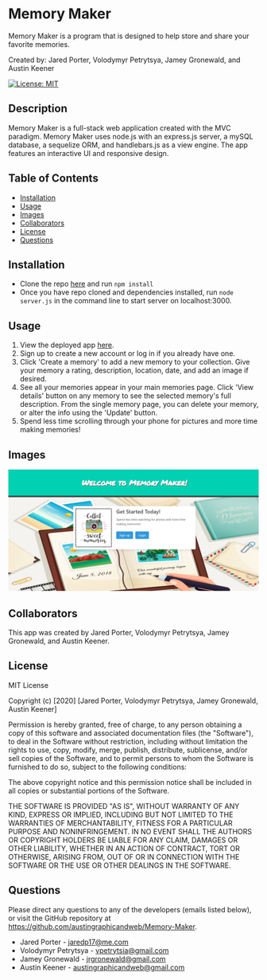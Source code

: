 
# Memory Maker
Memory Maker is a program that is designed to help store and share your favorite memories.

Created by: Jared Porter, Volodymyr Petrytsya, Jamey Gronewald, and Austin Keener

[![License: MIT](https://img.shields.io/badge/License-MIT-yellow.svg)](https://opensource.org/licenses/MIT)
  
## Description
Memory Maker is a full-stack web application created with the MVC paradigm. Memory Maker uses node.js with an express.js server, a mySQL database, a sequelize ORM, and handlebars.js as a view engine. The app features an interactive UI and responsive design. 

## Table of Contents
* [Installation](#Installation)
* [Usage](#Usage)
* [Images](#Images)
* [Collaborators](#Collaborators)
* [License](#License)
* [Questions](#Questions)

## Installation
* Clone the repo [here](https://github.com/austingraphicandweb/Memory-Maker) and run  ```npm install```
* Once you have repo cloned and dependencies installed, run  ```node server.js``` in the command line to start server on localhost:3000.

## Usage
1. View the deployed app [here]().
2. Sign up to create a new account or log in if you already have one.
3. Click 'Create a memory' to add a new memory to your collection. Give your memory a rating, description, location, date, and add an image if desired.
4. See all your memories appear in your main memories page. Click 'View details' button on any memory to see the selected memory's full description. From the single memory page, you can delete your memory, or alter the info using the 'Update' button.
5. Spend less time scrolling through your phone for pictures and more time making memories!

## Images

![Home Page](/images/homeScreenshot.png)

## Collaborators
This app was created by Jared Porter, Volodymyr Petrytsya, Jamey Gronewald, and Austin Keener.

## License
MIT License

Copyright (c) [2020] [Jared Porter, Volodymyr Petrytsya, Jamey Gronewald, Austin Keener]

Permission is hereby granted, free of charge, to any person obtaining a copy
of this software and associated documentation files (the "Software"), to deal
in the Software without restriction, including without limitation the rights
to use, copy, modify, merge, publish, distribute, sublicense, and/or sell
copies of the Software, and to permit persons to whom the Software is
furnished to do so, subject to the following conditions:

The above copyright notice and this permission notice shall be included in all
copies or substantial portions of the Software.

THE SOFTWARE IS PROVIDED "AS IS", WITHOUT WARRANTY OF ANY KIND, EXPRESS OR
IMPLIED, INCLUDING BUT NOT LIMITED TO THE WARRANTIES OF MERCHANTABILITY,
FITNESS FOR A PARTICULAR PURPOSE AND NONINFRINGEMENT. IN NO EVENT SHALL THE
AUTHORS OR COPYRIGHT HOLDERS BE LIABLE FOR ANY CLAIM, DAMAGES OR OTHER
LIABILITY, WHETHER IN AN ACTION OF CONTRACT, TORT OR OTHERWISE, ARISING FROM,
OUT OF OR IN CONNECTION WITH THE SOFTWARE OR THE USE OR OTHER DEALINGS IN THE
SOFTWARE.

## Questions
Please direct any questions to any of the developers (emails listed below), or visit the GitHub repository at https://github.com/austingraphicandweb/Memory-Maker.

* Jared Porter - jaredp17@me.com
* Volodymyr Petrytsya - vpetrytsia@gmail.com
* Jamey Gronewald - jrgronewald@gmail.com
* Austin Keener - austingraphicandweb@gmail.com